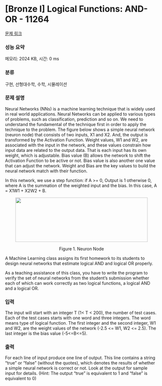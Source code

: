 # [Bronze I] Logical Functions: AND-OR - 11264 

[문제 링크](https://www.acmicpc.net/problem/11264) 

### 성능 요약

메모리: 2024 KB, 시간: 0 ms

### 분류

구현, 선형대수학, 수학, 시뮬레이션

### 문제 설명

<p>Neural Networks (NNs) is a machine learning technique that is widely used in real world applications. Neural Networks can be applied to various types of problems, such as classification, prediction and so on. We need to understand the fundamental of the technique first in order to apply the technique to the problem. The figure below shows a simple neural network (neuron node) that consists of two inputs, X1 and X2. And, the output is transformed by the Activation Function. Weight values, W1 and W2, are associated with the input in the network, and these values constrain how input data are related to the output data. That is each input has its own weight, which is adjustable. Bias value (B) allows the network to shift the Activation Function to be active or not. Bias value is also another one value that can adjust the network. Weight and Bias are the key values to build the neural network match with their function.</p>

<p>In this network, we use a step function: if A >= 0, Output is 1 otherwise 0, where A is the summation of the weighted input and the bias. In this case, A = X1W1 + X2W2 + B. </p>

<p style="text-align: center;"><img alt="" src="https://onlinejudgeimages.s3-ap-northeast-1.amazonaws.com/problem/11264/1.png" style="height:146px; width:436px"></p>

<p style="text-align: center;">Figure 1. Neuron Node</p>

<p>A Machine Learning class assigns its first homework to its students to design neural networks that estimate logical AND and logical OR properly.</p>

<p>As a teaching assistance of this class, you have to write the program to verify the set of neural networks from the student’s submission whether each of which can work correctly as two logical functions, a logical AND and a logical OR.</p>

### 입력 

 <p>The input will start with an integer T (1< T < 200), the number of test cases. Each of the test cases starts with one word and three integers. The word means type of logical function. The first integer and the second integer, W1 and W2, are the weight values of the network (-2.5 <= W1, W2 <= 2.5). The last integer is the bias value (-5<=B<=5).</p>

### 출력 

 <p>For each line of input produce one line of output. This line contains a string “true” or “false” (without the quotes), which denotes the results of whether a simple neural network is correct or not. Look at the output for sample input for details. (Hint: The output “true” is equivalent to 1 and “false” is equivalent to 0)</p>

